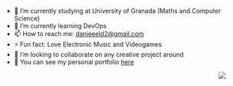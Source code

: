 - 🔭 I’m currently studying at University of Granada (Maths and Computer Science)
- 🌱 I’m currently learning DevOps
- 📫 How to reach me: danieeeld2@gmail.com
- ⚡ Fun fact: Love Electronic Music and Videogames
- 👯 I’m looking to collaborate on any creative project around
- 🔗 You can see my personal portfolio [here](https://danieeeld2.github.io)
<p align="right"> 
  <img src="https://github-readme-stats.vercel.app/api/top-langs/?username=danieeeld2&layout=compact&theme=tokyonight" />
</p>
